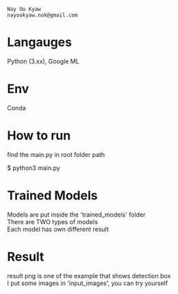 
    Nay Oo Kyaw
    nayookyaw.nok@gmail.com


# Langauges
Python (3.xx), Google ML

# Env
Conda

# How to run
find the main.py in root folder path <br>

$ python3 main.py

# Trained Models
Models are put inside the 'trained_models' folder <br>
There are TWO types of models <br>
Each model has own different result <br>

# Result

result png is one of the example that shows detection box <br>
I put some images in 'input_images', you can try yourself
